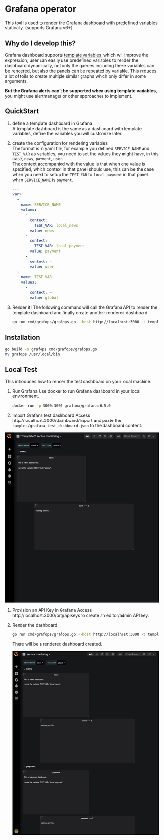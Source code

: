 # Grafana operator
This tool is used to render the Grafana dashboard with predefined variables statically. (supports Grafana v6+)

## Why do I develop this?
Grafana dashboard supports [template variables](https://grafana.com/docs/grafana/latest/reference/templating/),
which will improve the expression, user can easily use predefined variables to render the dashboard dynamically,
not only the queries including these variables can be rendered, but also the panels can be repeated by variable.
This reduces a lot of toils to create multiple similar graphs which only differ in some arguments.

**But the Grafana alerts can't be supported when using template variables**, you might use alertmanager or other approaches to implement. 

## QuickStart
1. define a template dashboard in Grafana  
A template dashboard is the same as a dashboard with template variables, define the variables you will customize later.
1. create the configuration for rendering variables  
The format is in yaml file, for example you defined `SERVICE_NAME` and `TEST_VAR` as variables, you need to set the values they
might have, in this case, `news`, `payment`, `user`.  
The context accompanied with the value is that when one value is specified, which context in that panel should use, this
can be the case when you need to setup the `TEST_VAR` to `local_payment` in that panel when `SERVICE_NAME` is `payment`.
 
    ```yaml
    ---
    vars:
      -
        name: SERVICE_NAME
        values:
          -
            context:
              TEST_VAR: local_news
            value: news
          -
            context:
              TEST_VAR: local_payment
            value: payment
          -
            context: ~
            value: user
      -
        name: TEST_VAR
        values:
          -
            context: ~
            value: global
    ```

1. Render it!
The following command will call the Grafana API to render the template dashboard and finally create another rendered dashboard.
    ```bash
    go run cmd/grafops/grafops.go --host http://localhost:3000 -t template-service-monitoring
    ```

## Installation
```bash
go build -o grafops cmd/grafops/grafops.go
mv grafops /usr/local/bin
```

## Local Test
This introduces how to render the test dashboard on your local machine.

1. Run Grafana
Use docker to run Grafana dashboard in your local environment.
    ```bash
    docker run -p 3000:3000 grafana/grafana:6.5.0
    ```

1. Import Grafana test dashboard
Access http://localhost:3000/dashboard/import and paste the `samples/grafana_test_dashboard.json` to the dashboard content.

![template dashboard](samples/template-dashboard.png)

1. Provision an API Key in Grafana
Access http://localhost:3000/org/apikeys to create an editor/admin API key.

1. Render the dashboard
    ```bash
    go run cmd/grafops/grafops.go --host http://localhost:3000 -t template-service-monitoring --basic_auth <auth-key>
    ```
   
   There will be a rendered dashboard created.
   
   ![rendered dashboard](samples/rendered.png)
